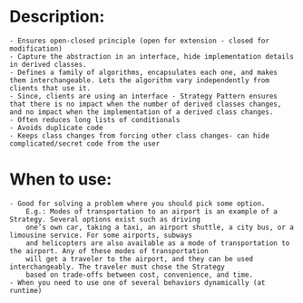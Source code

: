 # **Description:**
	- Ensures open-closed principle (open for extension - closed for modification)
	- Capture the abstraction in an interface, hide implementation details in derived classes. 
	- Defines a family of algorithms, encapsulates each one, and makes them interchangeable. Lets the algorithm vary independently from clients that use it.
	- Since, clients are using an interface - Strategy Pattern ensures that there is no impact when the number of derived classes changes, and no impact when the implementation of a derived class changes.
	- Often reduces long lists of conditionals
    - Avoids duplicate code
    - Keeps class changes from forcing other class changes- can hide complicated/secret code from the user
	
# **When to use:**
    - Good for solving a problem where you should pick some option. 
        E.g.: Modes of transportation to an airport is an example of a Strategy. Several options exist such as driving
        one’s own car, taking a taxi, an airport shuttle, a city bus, or a limousine service. For some airports, subways
        and helicopters are also available as a mode of transportation to the airport. Any of these modes of transportation
        will get a traveler to the airport, and they can be used interchangeably. The traveler must chose the Strategy
        based on trade-offs between cost, convenience, and time.
    - When you need to use one of several behaviors dynamically (at runtime)